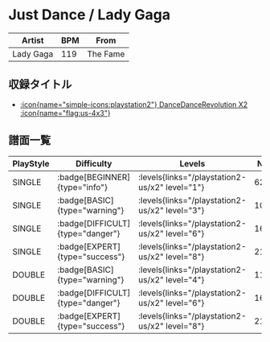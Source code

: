 # Just Dance / Lady Gaga

|Artist|BPM|From|
|------|---|----|
|Lady Gaga|119|The Fame|

## 収録タイトル

- [:icon{name="simple-icons:playstation2"} DanceDanceRevolution X2 :icon{name="flag:us-4x3"}](/playstation2-us/x2)

## 譜面一覧

|PlayStyle|Difficulty|Levels|Notes|Movie|
|---------|----------|------|-----|-----|
|SINGLE| :badge[BEGINNER]{type="info"}| :levels{links="/playstation2-us/x2" level="1"}|62/0||
|SINGLE| :badge[BASIC]{type="warning"}| :levels{links="/playstation2-us/x2" level="3"}|106/16||
|SINGLE| :badge[DIFFICULT]{type="danger"}| :levels{links="/playstation2-us/x2" level="6"}|162/16||
|SINGLE| :badge[EXPERT]{type="success"}| :levels{links="/playstation2-us/x2" level="8"}|210/26||
|DOUBLE| :badge[BASIC]{type="warning"}| :levels{links="/playstation2-us/x2" level="4"}|112/16||
|DOUBLE| :badge[DIFFICULT]{type="danger"}| :levels{links="/playstation2-us/x2" level="6"}|166/26||
|DOUBLE| :badge[EXPERT]{type="success"}| :levels{links="/playstation2-us/x2" level="8"}|217/30||
